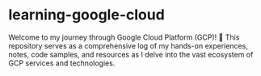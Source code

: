 # learning-google-cloud
Welcome to my journey through Google Cloud Platform (GCP)! 🚀 This repository serves as a comprehensive log of my hands-on experiences, notes, code samples, and resources as I delve into the vast ecosystem of GCP services and technologies.
